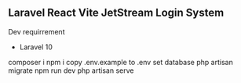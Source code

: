 <h2> Laravel React Vite JetStream Login System </h2>

Dev requirrement <br/>

<ul>
<li> Laravel 10 </li>
</ul>


composer i
npm i
 copy .env.example to .env
 set database
php artisan migrate
npm run dev
php artisan serve
